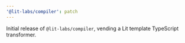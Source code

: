 ```yaml
---
'@lit-labs/compiler': patch
---
```


Initial release of `@lit-labs/compiler`, vending a Lit template TypeScript transformer.
